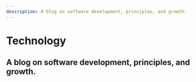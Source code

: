 ```yaml
---
description: A blog on software development, principles, and growth.
---
```

# Technology

## A blog on software development, principles, and growth.
